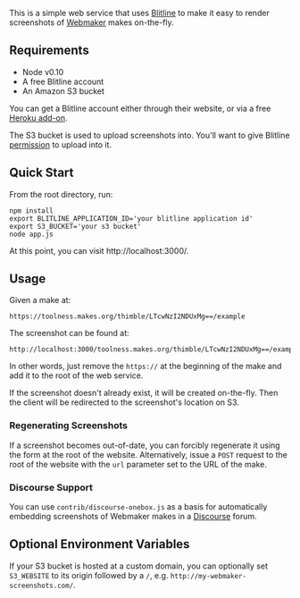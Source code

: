 This is a simple web service that uses [Blitline][] to make it easy
to render screenshots of [Webmaker][] makes on-the-fly.

## Requirements

* Node v0.10
* A free Blitline account
* An Amazon S3 bucket

You can get a Blitline account either through their website, or via
a free [Heroku add-on][].

The S3 bucket is used to upload screenshots into. You'll want to
give Blitline [permission][] to upload into it.

## Quick Start

From the root directory, run:

```
npm install
export BLITLINE_APPLICATION_ID='your blitline application id'
export S3_BUCKET='your s3 bucket'
node app.js
```

At this point, you can visit http://localhost:3000/.

## Usage

Given a make at:

    https://toolness.makes.org/thimble/LTcwNzI2NDUxMg==/example

The screenshot can be found at:

    http://localhost:3000/toolness.makes.org/thimble/LTcwNzI2NDUxMg==/example

In other words, just remove the `https://` at the beginning of the make and
add it to the root of the web service.

If the screenshot doesn't already exist, it will be created on-the-fly.
Then the client will be redirected to the screenshot's location on S3.

### Regenerating Screenshots

If a screenshot becomes out-of-date, you can forcibly regenerate it using
the form at the root of the website. Alternatively, issue a `POST`
request to the root of the website with the `url` parameter set to the
URL of the make.

### Discourse Support

You can use `contrib/discourse-onebox.js` as a basis for automatically
embedding screenshots of Webmaker makes in a [Discourse][] forum.

## Optional Environment Variables

If your S3 bucket is hosted at a custom domain, you can optionally
set `S3_WEBSITE` to its origin followed by a `/`, e.g.
`http://my-webmaker-screenshots.com/`.

  [Blitline]: http://blitline.com/
  [Webmaker]: https://webmaker.org/
  [Heroku add-on]: https://addons.heroku.com/blitline
  [permission]: http://blitline.com/docs/s3_permissions
  [Discourse]: http://discourse.org/
